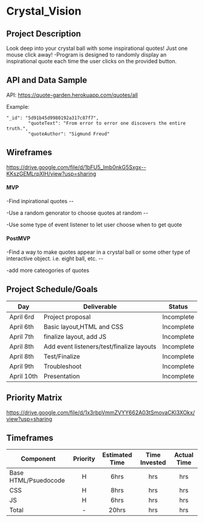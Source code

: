 # Crystal_Vision


## Project Description
Look deep into your crystal ball with some inspirational quotes! Just one mouse click away! 
-Program is designed to randomly display an inspirational quote each time the user clicks on the provided button.

## API and Data Sample

API: https://quote-garden.herokuapp.com/quotes/all

Example: 

    "_id": "5d91b45d9980192a317c87f7",
            "quoteText": "From error to error one discovers the entire truth.",
            "quoteAuthor": "Sigmund Freud"
            
## Wireframes

https://drive.google.com/file/d/1bFU5_Imb0nkG5Sxgx--KKszGEMLrpXIH/view?usp=sharing

 

#### MVP 

-Find inpirational quotes --

-Use a random genorator to choose quotes at random --

-Use some type of event listener to let user choose when to get quote	

#### PostMVP 

-Find a way to make quotes appear in a crystal ball or some other type of interactive object. i.e. 
eight ball, etc. --

-add more cateogories of quotes


## Project Schedule/Goals

 

|  Day | Deliverable | Status
|---|---| ---|
|April 6rd| Project proposal | Incomplete
|April  6th|Basic layout,HTML and CSS| Incomplete
|April 7th| finalize layout, add JS | Incomplete
|April 8th| Add event listeners/test/finalize layouts | Incomplete
|April 8th| Test/Finalize   | Incomplete
|April 9th| Troubleshoot | Incomplete
|April 10th| Presentation | Incomplete

## Priority Matrix

https://drive.google.com/file/d/1x3rbpVmmZVYY662A03tSmovaCKl3XOkx/view?usp=sharing

## Timeframes

| Component | Priority | Estimated Time | Time Invested | Actual Time |
| --- | :---: |  :---: | :---: | :---: |
| Base HTML/Psuedocode | H | 6hrs| hrs | hrs |
| CSS | H | 8hrs| hrs | hrs |
| JS | H | 6hrs| hrs | hrs |
| Total | - | 20hrs| hrs | hrs |



